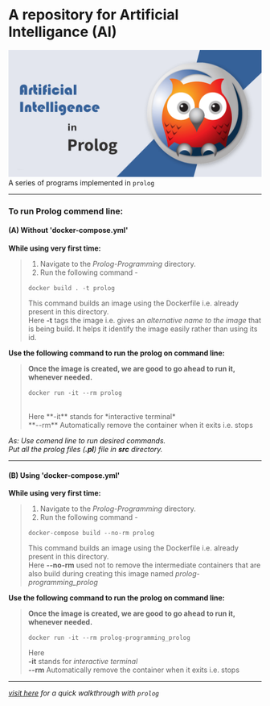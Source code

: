 # A repository for Artificial Intelligance (AI)   

![banner](./assets/banner.png)  
A series of programs implemented in `prolog`   

---

### To run Prolog commend line:  
  
#### (A) Without 'docker-compose.yml'  
__While using very first time:__ 

> 1. Navigate to the *Prolog-Programming* directory.   
> 2. Run the following command -  
> ```  
> docker build . -t prolog  
> ```  
> This command builds an image using the Dockerfile i.e. already present in this directory.  
> Here **-t** tags the image i.e. gives an *alternative name to the image* that is being build. It helps it identify the image easily rather than using its id.  

__Use the following command to run the prolog on command line:__ <br />
> **Once the image is created, we are good to go ahead to run it, whenever needed.** <br />
> ```
> docker run -it --rm prolog
> ```
>  <br />
> Here
>     **-it** stands for *interactive terminal* <br />
>     **--rm** Automatically remove the container when it exits i.e. stops <br />
>

_As: Use comend line to run desired commands._ <br />
_Put all the prolog files (**.pl**) file in **src** directory._ <br />

<hr />

#### (B) Using 'docker-compose.yml'
__While using very first time:__    
> 1. Navigate to the *Prolog-Programming* directory.  
> 2. Run the following command -  
> ```  
> docker-compose build --no-rm prolog  
> ```  
> This command builds an image using the Dockerfile i.e. already present in this directory.   
> Here **--no-rm** used not to remove the intermediate containers that are also build during creating this image named *prolog-programming_prolog*   
>    

__Use the following command to run the prolog on command line:__ <br />
> **Once the image is created, we are good to go ahead to run it, whenever needed.** <br />
> ```
> docker run -it --rm prolog-programming_prolog
> ```
> Here  
> **-it** stands for *interactive terminal* <br />
> **--rm** Automatically remove the container when it exits i.e. stops <br />
>

---  

[_visit here_](Prolog-Programming) _for a quick walkthrough with ```prolog```_

